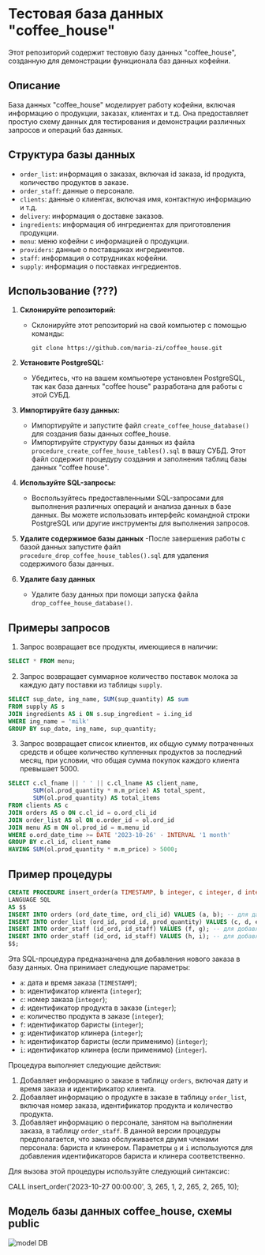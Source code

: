 # Тестовая база данных "coffee_house"

Этот репозиторий содержит тестовую базу данных "coffee_house", созданную для демонстрации функционала баз данных кофейни.

## Описание

База данных "coffee_house" моделирует работу кофейни, включая информацию о продукции, заказах, клиентах и т.д. Она предоставляет простую схему данных для тестирования и демонстрации различных запросов и операций баз данных.

## Структура базы данных

- `order_list`: информация о заказах, включая id заказа, id продукта, количество продуктов в заказе.
- `order_staff`: данные о персонале.
- `clients`: данные о клиентах, включая имя, контактную информацию и т.д.
- `delivery`: информация о доставке заказов.
- `ingredients`: информация об ингредиентах для приготовления продукции.
- `menu`: меню кофейни с информацией о продукции.
- `providers`: данные о поставщиках ингредиентов.
- `staff`: информация о сотрудниках кофейни.
- `supply`: информация о поставках ингредиентов.


## Использование (???)

1. **Склонируйте репозиторий:**
   - Склонируйте этот репозиторий на свой компьютер с помощью команды:
     ```
     git clone https://github.com/maria-zi/coffee_house.git
     ```

2. **Установите PostgreSQL:**
   - Убедитесь, что на вашем компьютере установлен PostgreSQL, так как база данных "coffee house" разработана для работы с этой СУБД.

4. **Импортируйте базу данных:**

   - Импортируйте и запустите файл `create_coffee_house_database()` для создания базы данных coffee_house.
   - Импортируйте структуру базы данных из файла `procedure_create_coffee_house_tables().sql` в вашу СУБД. Этот файл содержит процедуру создания и заполнения таблиц базы данных "сoffee house".

7. **Используйте SQL-запросы:**
   - Воспользуйтесь предоставленными SQL-запросами для выполнения различных операций и анализа данных в базе данных. Вы можете использовать интерфейс командной строки PostgreSQL или другие инструменты для выполнения запросов.

8. **Удалите содержимое базы данных**
   -После завершения работы с базой данных запустите файл `procedure_drop_coffee_house_tables().sql` для удаления содержимого базы данных.

9. **Удалите базу данных**
   - Удалите базу данных при помощи запуска файла  `drop_coffee_house_database()`.
     
## Примеры запросов

1. Запрос возвращает все продукты, имеющиеся в наличии:
```sql
SELECT * FROM menu;
```
2. Запрос возвращает суммарное количество поставок молока за каждую дату поставки из таблицы `supply`. 

```sql
SELECT sup_date, ing_name, SUM(sup_quantity) AS sum
FROM supply AS s
JOIN ingredients AS i ON s.sup_ingredient = i.ing_id
WHERE ing_name = 'milk'
GROUP BY sup_date, ing_name, sup_quantity;
```
3. Запрос возвращает список клиентов, их общую сумму потраченных средств и общее количество купленных продуктов за последний месяц, при условии, что общая сумма покупок каждого клиента превышает 5000.

```sql
SELECT c.cl_fname || ' ' || c.cl_lname AS client_name, 
       SUM(ol.prod_quantity * m.m_price) AS total_spent,
       SUM(ol.prod_quantity) AS total_items
FROM clients AS c
JOIN orders AS o ON c.cl_id = o.ord_cli_id
JOIN order_list AS ol ON o.order_id = ol.ord_id
JOIN menu AS m ON ol.prod_id = m.menu_id
WHERE o.ord_date_time >= DATE '2023-10-26' - INTERVAL '1 month'
GROUP BY c.cl_id, client_name
HAVING SUM(ol.prod_quantity * m.m_price) > 5000;
```

## Пример процедуры
```sql
CREATE PROCEDURE insert_order(a TIMESTAMP, b integer, c integer, d integer, e integer, f integer, g integer, h integer, i integer)
LANGUAGE SQL
AS $$
INSERT INTO orders (ord_date_time, ord_cli_id) VALUES (a, b); -- для даты и id клиента заказа
INSERT INTO order_list (ord_id, prod_id, prod_quantity) VALUES (c, d, e); --для номера заказа, продукта в заказе и количества продукта (для заказа с одним видом продуктом)
INSERT INTO order_staff (id_ord, id_staff) VALUES (f, g); -- для добавления бариста
INSERT INTO order_staff (id_ord, id_staff) VALUES (h, i); -- для добавления клинера
$$;
```
Эта SQL-процедура предназначена для добавления нового заказа в базу данных. Она принимает следующие параметры:

- `a`: дата и время заказа (`TIMESTAMP`);
- `b`: идентификатор клиента (`integer`);
- `c`: номер заказа (`integer`);
- `d`: идентификатор продукта в заказе (`integer`);
- `e`: количество продукта в заказе (`integer`);
- `f`: идентификатор баристы (`integer`);
- `g`: идентификатор клинера (`integer`);
- `h`: идентификатор баристы (если применимо) (`integer`);
- `i`: идентификатор клинера (если применимо) (`integer`).

Процедура выполняет следующие действия:
1. Добавляет информацию о заказе в таблицу `orders`, включая дату и время заказа и идентификатор клиента.
2. Добавляет информацию о продукте в заказе в таблицу `order_list`, включая номер заказа, идентификатор продукта и количество продукта.
3. Добавляет информацию о персонале, занятом на выполнении заказа, в таблицу `order_staff`. В данной версии процедуры предполагается, что заказ обслуживается двумя членами персонала: бариста и клинером. Параметры `g` и `i` используются для добавления идентификаторов бариста и клинера соответственно.

Для вызова этой процедуры используйте следующий синтаксис:

CALL insert_order('2023-10-27 00:00:00', 3, 265, 1, 2, 265, 2, 265, 10);

## Модель базы данных coffee_house, схемы public

![model DB](https://github.com/maria-zi/coffee_house/assets/102587427/fd86b4ad-b723-4a21-b7bb-238ae5617733)

 
